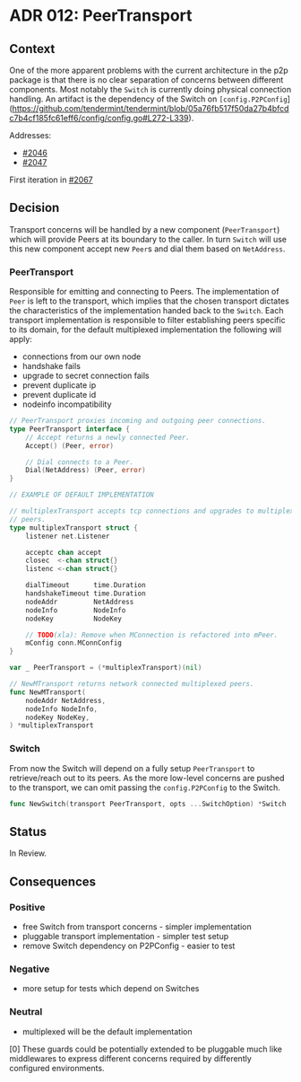 # ADR 012: PeerTransport

## Context

One of the more apparent problems with the current architecture in the p2p
package is that there is no clear separation of concerns between different
components. Most notably the `Switch` is currently doing physical connection
handling. An artifact is the dependency of the Switch on
`[config.P2PConfig`](https://github.com/tendermint/tendermint/blob/05a76fb517f50da27b4bfcdc7b4cf185fc61eff6/config/config.go#L272-L339).

Addresses:

- [#2046](https://github.com/tendermint/tendermint/issues/2046)
- [#2047](https://github.com/tendermint/tendermint/issues/2047)

First iteration in [#2067](https://github.com/tendermint/tendermint/issues/2067)

## Decision

Transport concerns will be handled by a new component (`PeerTransport`) which
will provide Peers at its boundary to the caller. In turn `Switch` will use
this new component accept new `Peer`s and dial them based on `NetAddress`.

### PeerTransport

Responsible for emitting and connecting to Peers. The implementation of `Peer`
is left to the transport, which implies that the chosen transport dictates the
characteristics of the implementation handed back to the `Switch`. Each
transport implementation is responsible to filter establishing peers specific
to its domain, for the default multiplexed implementation the following will
apply:

- connections from our own node
- handshake fails
- upgrade to secret connection fails
- prevent duplicate ip
- prevent duplicate id
- nodeinfo incompatibility

```go
// PeerTransport proxies incoming and outgoing peer connections.
type PeerTransport interface {
	// Accept returns a newly connected Peer.
	Accept() (Peer, error)

	// Dial connects to a Peer.
	Dial(NetAddress) (Peer, error)
}

// EXAMPLE OF DEFAULT IMPLEMENTATION

// multiplexTransport accepts tcp connections and upgrades to multiplexed
// peers.
type multiplexTransport struct {
	listener net.Listener

	acceptc chan accept
	closec  <-chan struct{}
	listenc <-chan struct{}

	dialTimeout      time.Duration
	handshakeTimeout time.Duration
	nodeAddr         NetAddress
	nodeInfo         NodeInfo
	nodeKey          NodeKey

	// TODO(xla): Remove when MConnection is refactored into mPeer.
	mConfig conn.MConnConfig
}

var _ PeerTransport = (*multiplexTransport)(nil)

// NewMTransport returns network connected multiplexed peers.
func NewMTransport(
	nodeAddr NetAddress,
	nodeInfo NodeInfo,
	nodeKey NodeKey,
) *multiplexTransport
```

### Switch

From now the Switch will depend on a fully setup `PeerTransport` to
retrieve/reach out to its peers. As the more low-level concerns are pushed to
the transport, we can omit passing the `config.P2PConfig` to the Switch.

```go
func NewSwitch(transport PeerTransport, opts ...SwitchOption) *Switch
```

## Status

In Review.

## Consequences

### Positive

- free Switch from transport concerns - simpler implementation
- pluggable transport implementation - simpler test setup
- remove Switch dependency on P2PConfig - easier to test

### Negative

- more setup for tests which depend on Switches

### Neutral

- multiplexed will be the default implementation

[0] These guards could be potentially extended to be pluggable much like
middlewares to express different concerns required by differently configured
environments.
